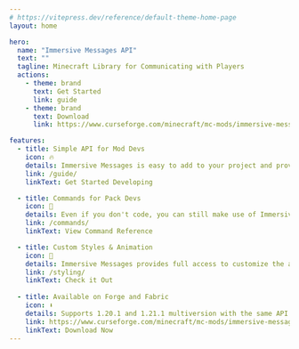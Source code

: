 ```yaml
---
# https://vitepress.dev/reference/default-theme-home-page
layout: home

hero:
  name: "Immersive Messages API"
  text: ""
  tagline: Minecraft Library for Communicating with Players
  actions:
    - theme: brand
      text: Get Started
      link: guide
    - theme: brand
      text: Download
      link: https://www.curseforge.com/minecraft/mc-mods/immersive-messages-api

features:
  - title: Simple API for Mod Devs
    icon: 🔥
    details: Immersive Messages is easy to add to your project and provides many helper methods for common functions.
    link: /guide/
    linkText: Get Started Developing

  - title: Commands for Pack Devs
    icon: 💬
    details: Even if you don't code, you can still make use of Immersive Messages using the in-game command interface.
    link: /commands/
    linkText: View Command Reference

  - title: Custom Styles & Animation
    icon: 🌈
    details: Immersive Messages provides full access to customize the appearance of your messages.
    link: /styling/
    linkText: Check it Out
    
  - title: Available on Forge and Fabric
    icon: ⬇️
    details: Supports 1.20.1 and 1.21.1 multiversion with the same API
    link: https://www.curseforge.com/minecraft/mc-mods/immersive-messages-api
    linkText: Download Now
--- 
```


